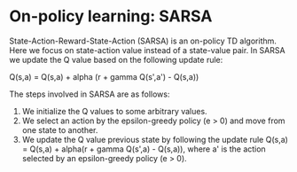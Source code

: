 # On-policy learning: SARSA
State-Action-Reward-State-Action (SARSA) is an on-policy TD algorithm. Here we focus on state-action value instead of a state-value pair. In SARSA we update the Q value based on the following update rule:

Q(s,a) = Q(s,a) + alpha (r + gamma Q(s',a') - Q(s,a))

The steps involved in SARSA are as follows:
1. We initialize the Q values to some arbitrary values.
2. We select an action by the epsilon-greedy policy (e > 0) and move from one state to another.
3. We update the Q value previous state by following the update rule Q(s,a) = Q(s,a) + alpha(r + gamma Q(s',a) - Q(s,a)), where a' is the action selected by an epsilon-greedy policy (e > 0).